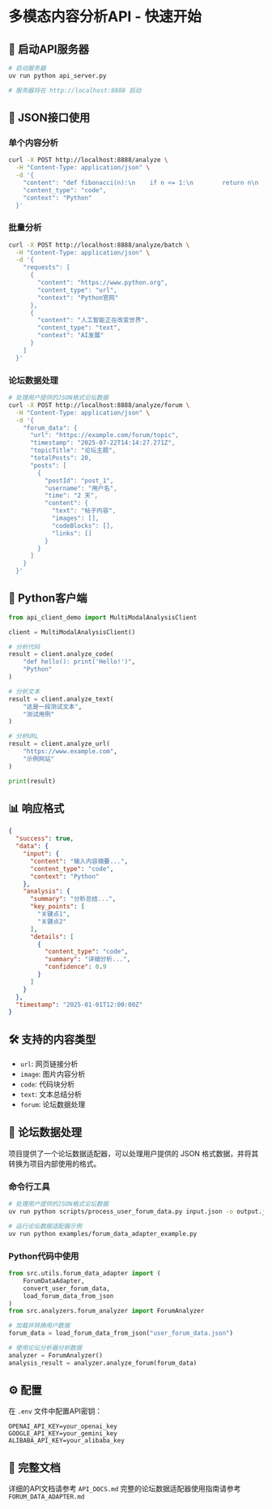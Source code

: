 # 多模态内容分析API - 快速开始

## 🚀 启动API服务器

```bash
# 启动服务器
uv run python api_server.py

# 服务器将在 http://localhost:8888 启动
```

## 📝 JSON接口使用

### 单个内容分析

```bash
curl -X POST http://localhost:8888/analyze \
  -H "Content-Type: application/json" \
  -d '{
    "content": "def fibonacci(n):\n    if n <= 1:\n        return n\n    return fibonacci(n-1) + fibonacci(n-2)",
    "content_type": "code",
    "context": "Python"
  }'
```

### 批量分析

```bash
curl -X POST http://localhost:8888/analyze/batch \
  -H "Content-Type: application/json" \
  -d '{
    "requests": [
      {
        "content": "https://www.python.org",
        "content_type": "url",
        "context": "Python官网"
      },
      {
        "content": "人工智能正在改变世界",
        "content_type": "text",
        "context": "AI发展"
      }
    ]
  }'
```

### 论坛数据处理

```bash
# 处理用户提供的JSON格式论坛数据
curl -X POST http://localhost:8888/analyze/forum \
  -H "Content-Type: application/json" \
  -d '{
    "forum_data": {
      "url": "https://example.com/forum/topic",
      "timestamp": "2025-07-22T14:14:27.271Z",
      "topicTitle": "论坛主题",
      "totalPosts": 20,
      "posts": [
        {
          "postId": "post_1",
          "username": "用户名",
          "time": "2 天",
          "content": {
            "text": "帖子内容",
            "images": [],
            "codeBlocks": [],
            "links": []
          }
        }
      ]
    }
  }'
```

## 🐍 Python客户端

```python
from api_client_demo import MultiModalAnalysisClient

client = MultiModalAnalysisClient()

# 分析代码
result = client.analyze_code(
    "def hello(): print('Hello!')", 
    "Python"
)

# 分析文本  
result = client.analyze_text(
    "这是一段测试文本",
    "测试用例"
)

# 分析URL
result = client.analyze_url(
    "https://www.example.com",
    "示例网站"
)

print(result)
```

## 📊 响应格式

```json
{
  "success": true,
  "data": {
    "input": {
      "content": "输入内容摘要...",
      "content_type": "code",
      "context": "Python"
    },
    "analysis": {
      "summary": "分析总结...",
      "key_points": [
        "关键点1",
        "关键点2"
      ],
      "details": [
        {
          "content_type": "code",
          "summary": "详细分析...",
          "confidence": 0.9
        }
      ]
    }
  },
  "timestamp": "2025-01-01T12:00:00Z"
}
```

## 🛠️ 支持的内容类型

- `url`: 网页链接分析
- `image`: 图片内容分析  
- `code`: 代码块分析
- `text`: 文本总结分析
- `forum`: 论坛数据处理

## 📁 论坛数据处理

项目提供了一个论坛数据适配器，可以处理用户提供的 JSON 格式数据，并将其转换为项目内部使用的格式。

### 命令行工具

```bash
# 处理用户提供的JSON格式论坛数据
uv run python scripts/process_user_forum_data.py input.json -o output.json --analyze

# 运行论坛数据适配器示例
uv run python examples/forum_data_adapter_example.py
```

### Python代码中使用

```python
from src.utils.forum_data_adapter import (
    ForumDataAdapter,
    convert_user_forum_data,
    load_forum_data_from_json
)
from src.analyzers.forum_analyzer import ForumAnalyzer

# 加载并转换用户数据
forum_data = load_forum_data_from_json("user_forum_data.json")

# 使用论坛分析器分析数据
analyzer = ForumAnalyzer()
analysis_result = analyzer.analyze_forum(forum_data)
```

## ⚙️ 配置

在 `.env` 文件中配置API密钥：

```env
OPENAI_API_KEY=your_openai_key
GOOGLE_API_KEY=your_gemini_key  
ALIBABA_API_KEY=your_alibaba_key
```

## 📖 完整文档

详细的API文档请参考 `API_DOCS.md`
完整的论坛数据适配器使用指南请参考 `FORUM_DATA_ADAPTER.md`